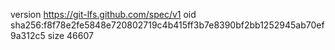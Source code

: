 version https://git-lfs.github.com/spec/v1
oid sha256:f8f78e2fe5848e720802719c4b415ff3b7e8390bf2bb1252945ab70ef9a312c5
size 46607
